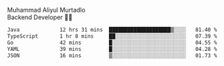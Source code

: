 Muhammad Aliyul Murtadlo
<br>
Backend Developer 👨‍💻
<br>
<!--START_SECTION:waka-->

```txt
Java             12 hrs 31 mins  ████████████████████▒░░░░   81.40 %
TypeScript       1 hr 8 mins     ██░░░░░░░░░░░░░░░░░░░░░░░   07.39 %
Go               42 mins         █░░░░░░░░░░░░░░░░░░░░░░░░   04.55 %
YAML             39 mins         █░░░░░░░░░░░░░░░░░░░░░░░░   04.28 %
JSON             16 mins         ▒░░░░░░░░░░░░░░░░░░░░░░░░   01.73 %
```

<!--END_SECTION:waka-->
